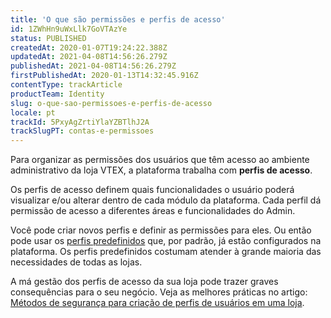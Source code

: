 ```yaml
---
title: 'O que são permissões e perfis de acesso'
id: 1ZWhHn9uWxLlk7GoVTAzYe
status: PUBLISHED
createdAt: 2020-01-07T19:24:22.388Z
updatedAt: 2021-04-08T14:56:26.279Z
publishedAt: 2021-04-08T14:56:26.279Z
firstPublishedAt: 2020-01-13T14:32:45.916Z
contentType: trackArticle
productTeam: Identity
slug: o-que-sao-permissoes-e-perfis-de-acesso
locale: pt
trackId: 5PxyAgZrtiYlaYZBTlhJ2A
trackSlugPT: contas-e-permissoes
---
```


Para organizar as permissões dos usuários que têm acesso ao ambiente administrativo da loja VTEX, a plataforma trabalha com **perfis de acesso**.

Os perfis de acesso definem quais funcionalidades o usuário poderá visualizar e/ou alterar dentro de cada módulo da plataforma. Cada perfil dá permissão de acesso a diferentes áreas e funcionalidades do Admin.

Você pode criar novos perfis e definir as permissões para eles. Ou então pode usar os [perfis predefinidos](https://help.vtex.com/pt/tutorial/perfis-de-acesso--7HKK5Uau2H6wxE1rH5oRbc#descricao-dos-perfis-predefinidos) que, por padrão, já estão configurados na plataforma. Os perfis predefinidos costumam atender à grande maioria das necessidades de todas as lojas.

<div class="alert alert-danger">
A má gestão dos perfis de acesso da sua loja pode trazer graves consequências para o seu negócio. Veja as melhores práticas no artigo: <a href="https://help.vtex.com/pt/faq/metodos-de-seguranca-para-criacao-de-perfis-de-usuarios-em-uma-loja--15YDwC9jGgqWi3rvcDaiGM">Métodos de segurança para criação de perfis de usuários em uma loja</a>.
</div>

